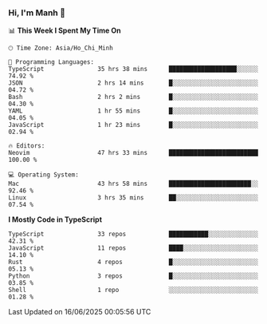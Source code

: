 ### Hi, I'm Manh 👋

<!--START_SECTION:waka-->
📊 **This Week I Spent My Time On** 

```text
🕑︎ Time Zone: Asia/Ho_Chi_Minh

💬 Programming Languages: 
TypeScript               35 hrs 38 mins      ███████████████████░░░░░░   74.92 % 
JSON                     2 hrs 14 mins       █░░░░░░░░░░░░░░░░░░░░░░░░   04.72 % 
Bash                     2 hrs 2 mins        █░░░░░░░░░░░░░░░░░░░░░░░░   04.30 % 
YAML                     1 hr 55 mins        █░░░░░░░░░░░░░░░░░░░░░░░░   04.05 % 
JavaScript               1 hr 23 mins        █░░░░░░░░░░░░░░░░░░░░░░░░   02.94 % 

🔥 Editors: 
Neovim                   47 hrs 33 mins      █████████████████████████   100.00 % 

💻 Operating System: 
Mac                      43 hrs 58 mins      ███████████████████████░░   92.46 % 
Linux                    3 hrs 35 mins       ██░░░░░░░░░░░░░░░░░░░░░░░   07.54 % 
```

**I Mostly Code in TypeScript** 

```text
TypeScript               33 repos            ███████████░░░░░░░░░░░░░░   42.31 % 
JavaScript               11 repos            ████░░░░░░░░░░░░░░░░░░░░░   14.10 % 
Rust                     4 repos             █░░░░░░░░░░░░░░░░░░░░░░░░   05.13 % 
Python                   3 repos             █░░░░░░░░░░░░░░░░░░░░░░░░   03.85 % 
Shell                    1 repo              ░░░░░░░░░░░░░░░░░░░░░░░░░   01.28 % 
```




 Last Updated on 16/06/2025 00:05:56 UTC
<!--END_SECTION:waka-->
